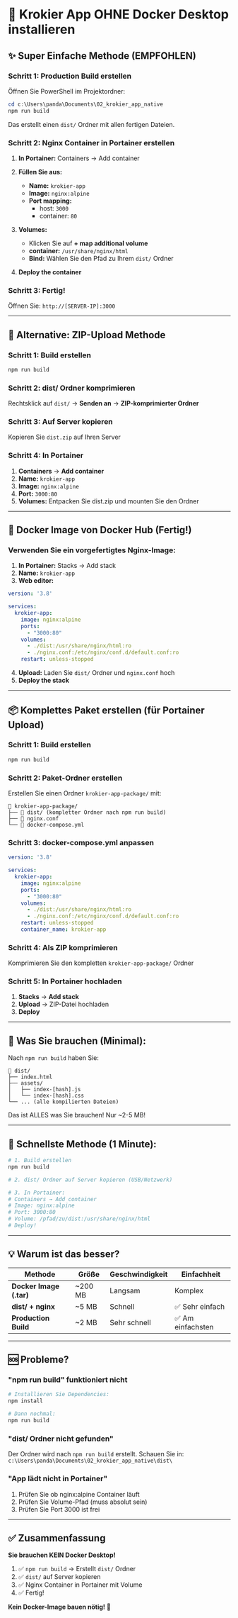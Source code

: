 # 🚀 Krokier App OHNE Docker Desktop installieren

## ✨ Super Einfache Methode (EMPFOHLEN)

### Schritt 1: Production Build erstellen
Öffnen Sie PowerShell im Projektordner:
```powershell
cd c:\Users\panda\Documents\02_krokier_app_native
npm run build
```

Das erstellt einen `dist/` Ordner mit allen fertigen Dateien.

### Schritt 2: Nginx Container in Portainer erstellen

1. **In Portainer:** Containers → Add container
2. **Füllen Sie aus:**
   - **Name:** `krokier-app`
   - **Image:** `nginx:alpine`
   - **Port mapping:** 
     - host: `3000`
     - container: `80`

3. **Volumes:**
   - Klicken Sie auf **+ map additional volume**
   - **container:** `/usr/share/nginx/html`
   - **Bind:** Wählen Sie den Pfad zu Ihrem `dist/` Ordner

4. **Deploy the container**

### Schritt 3: Fertig!
Öffnen Sie: `http://[SERVER-IP]:3000`

---

## 🎁 Alternative: ZIP-Upload Methode

### Schritt 1: Build erstellen
```powershell
npm run build
```

### Schritt 2: dist/ Ordner komprimieren
Rechtsklick auf `dist/` → **Senden an** → **ZIP-komprimierter Ordner**

### Schritt 3: Auf Server kopieren
Kopieren Sie `dist.zip` auf Ihren Server

### Schritt 4: In Portainer
1. **Containers** → **Add container**
2. **Name:** `krokier-app`
3. **Image:** `nginx:alpine`
4. **Port:** `3000:80`
5. **Volumes:** Entpacken Sie dist.zip und mounten Sie den Ordner

---

## 🐳 Docker Image von Docker Hub (Fertig!)

### Verwenden Sie ein vorgefertigtes Nginx-Image:

1. **In Portainer:** Stacks → Add stack
2. **Name:** `krokier-app`
3. **Web editor:**

```yaml
version: '3.8'

services:
  krokier-app:
    image: nginx:alpine
    ports:
      - "3000:80"
    volumes:
      - ./dist:/usr/share/nginx/html:ro
      - ./nginx.conf:/etc/nginx/conf.d/default.conf:ro
    restart: unless-stopped
```

4. **Upload:** Laden Sie `dist/` Ordner und `nginx.conf` hoch
5. **Deploy the stack**

---

## 📦 Komplettes Paket erstellen (für Portainer Upload)

### Schritt 1: Build erstellen
```powershell
npm run build
```

### Schritt 2: Paket-Ordner erstellen
Erstellen Sie einen Ordner `krokier-app-package/` mit:
```
📁 krokier-app-package/
├── 📁 dist/ (kompletter Ordner nach npm run build)
├── 📄 nginx.conf
└── 📄 docker-compose.yml
```

### Schritt 3: docker-compose.yml anpassen
```yaml
version: '3.8'

services:
  krokier-app:
    image: nginx:alpine
    ports:
      - "3000:80"
    volumes:
      - ./dist:/usr/share/nginx/html:ro
      - ./nginx.conf:/etc/nginx/conf.d/default.conf:ro
    restart: unless-stopped
    container_name: krokier-app
```

### Schritt 4: Als ZIP komprimieren
Komprimieren Sie den kompletten `krokier-app-package/` Ordner

### Schritt 5: In Portainer hochladen
1. **Stacks** → **Add stack**
2. **Upload** → ZIP-Datei hochladen
3. **Deploy**

---

## 🎯 Was Sie brauchen (Minimal):

Nach `npm run build` haben Sie:
```
📁 dist/
├── index.html
├── assets/
│   ├── index-[hash].js
│   └── index-[hash].css
└── ... (alle kompilierten Dateien)
```

Das ist ALLES was Sie brauchen! Nur ~2-5 MB!

---

## 🚀 Schnellste Methode (1 Minute):

```powershell
# 1. Build erstellen
npm run build

# 2. dist/ Ordner auf Server kopieren (USB/Netzwerk)

# 3. In Portainer:
# Containers → Add container
# Image: nginx:alpine
# Port: 3000:80
# Volume: /pfad/zu/dist:/usr/share/nginx/html
# Deploy!
```

---

## 💡 Warum ist das besser?

| Methode | Größe | Geschwindigkeit | Einfachheit |
|---------|-------|-----------------|-------------|
| **Docker Image (.tar)** | ~200 MB | Langsam | Komplex |
| **dist/ + nginx** | ~5 MB | Schnell | ✅ Sehr einfach |
| **Production Build** | ~2 MB | Sehr schnell | ✅ Am einfachsten |

---

## 🆘 Probleme?

### "npm run build" funktioniert nicht
```powershell
# Installieren Sie Dependencies:
npm install

# Dann nochmal:
npm run build
```

### "dist/ Ordner nicht gefunden"
Der Ordner wird nach `npm run build` erstellt.
Schauen Sie in: `c:\Users\panda\Documents\02_krokier_app_native\dist\`

### "App lädt nicht in Portainer"
1. Prüfen Sie ob nginx:alpine Container läuft
2. Prüfen Sie Volume-Pfad (muss absolut sein)
3. Prüfen Sie Port 3000 ist frei

---

## ✅ Zusammenfassung

**Sie brauchen KEIN Docker Desktop!**

1. ✅ `npm run build` → Erstellt `dist/` Ordner
2. ✅ `dist/` auf Server kopieren
3. ✅ Nginx Container in Portainer mit Volume
4. ✅ Fertig!

**Kein Docker-Image bauen nötig! 🎉**
